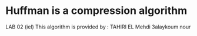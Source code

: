 # Huffman is a compression algorithm
LAB 02 (iel) 
This algorithm is provided by : TAHIRI EL Mehdi
3alaykoum nour
